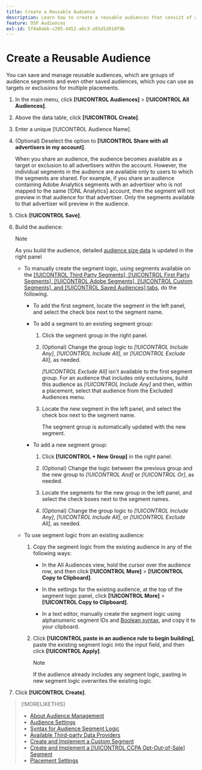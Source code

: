 ```yaml
---
title: Create a Reusable Audience
description: Learn how to create a reusable audiences that consist of audience segments and other saved audiences.
feature: DSP Audiences
exl-id: 5f4a0abb-c285-4452-a6c3-a91d5281df9b
---
```

# Create a Reusable Audience

<!-- "Saved audience" is used in UI (where?), but "saved" is a state, not a type. "Reusable audience" sounds better in a description. "Audience template" isn't right, either, since it implies you can edit it on the fly to create a new, different audience. Some other term? -->

You can save and manage reusable audiences, which are groups of audience segments and even other saved audiences, which you can use as targets or exclusions for multiple placements.

1. In the main menu, click **[!UICONTROL Audiences]** > **[!UICONTROL All Audiences]**.

1. Above the data table, click **[!UICONTROL Create]**.

1. Enter a unique [!UICONTROL Audience Name].

1. (Optional) Deselect the option to **[!UICONTROL Share with all advertisers in my account]**.

   When you share an audience, the audience becomes available as a target or exclusion to all advertisers within the account. However, the individual segments in the audience are available only to users to which the segments are shared. For example, if you share an audience containing Adobe Analytics segments with an advertiser who is not mapped to the same [!DNL Analytics] account, then the segment will not preview in that audience for that advertiser. Only the segments available to that advertiser will preview in the audience.

1. Click **[!UICONTROL Save]**.

1. Build the audience:

   >[!NOTE]
   >
   >As you build the audience, detailed [audience size data](audience-about.md) is updated in the right panel
   
   * To manually create the segment logic, using segments available on the [[!UICONTROL Third Party Segments], [!UICONTROL First Party Segments], [!UICONTROL Adobe Segments], [!UICONTROL Custom Segments], and [!UICONTROL Saved Audiences] tabs](audience-settings.md), do the following.
    
     * To add the first segment, locate the segment in the left panel, and select the check box next to the segment name.

     * To add a segment to an existing segment group:
      
        1. Click the segment group in the right panel.
        
        1. (Optional) Change the group logic to *[!UICONTROL Include Any]*, *[!UICONTROL Include All]*, or *[!UICONTROL Exclude All]*, as needed.
        
           *[!UICONTROL Exclude All]* isn't available to the first segment group. For an audience that includes only exclusions, build this audience as *[!UICONTROL Include Any]* and then, within a placement, select that audience from the Excluded Audiences menu.
               
        1. Locate the new segment in the left panel, and select the check box next to the segment name.
        
           The segment group is automatically updated with the new segment.

     * To add a new segment group:
      
       1. Click **[!UICONTROL + New Group]** in the right panel.

         1. (Optional) Change the logic between the previous group and the new group to *[!UICONTROL And]* or *[!UICONTROL Or]*, as needed.

         1. Locate the segments for the new group in the left panel, and select the check boxes next to the segment names.

         1. (Optional) Change the group logic to *[!UICONTROL Include Any]*, *[!UICONTROL Include All]*, or *[!UICONTROL Exclude All]*, as needed.

   * To use segment logic from an existing audience:
   
     1. Copy the segment logic from the existing audience in any of the following ways:
     
        * In the All Audiences view, hold the cursor over the audience row, and then click **[!UICONTROL More]** > **[!UICONTROL Copy to Clipboard]**.
        
        * In the settings for the existing audience, at the top of the segment logic panel, click **[!UICONTROL More]** > **[!UICONTROL Copy to Clipboard]**.
        
        * In a text editor, manually create the segment logic using alphanumeric segment IDs and [Boolean syntax](audience-segment-logic-syntax.md), and copy it to your clipboard.

      1. Click **[!UICONTROL paste in an audience rule to begin building]**, paste the existing segment logic into the input field, and then click **[!UICONTROL Apply]**.

         >[!NOTE]
         >
         >If the audience already includes any segment logic, pasting in new segment logic overwrites the existing logic.

1. Click **[!UICONTROL Create]**.

>[!MORELIKETHIS]
>
>* [About Audience Management](audience-about.md)
>* [Audience Settings](audience-settings.md)
>* [Syntax for Audience Segment Logic](audience-segment-logic-syntax.md)
>* [Available Third-party Data Providers](third-party-data-providers.md)
>* [Create and Implement a Custom Segment](custom-segment-create.md)
>* [Create and Implement a [!UICONTROL CCPA Opt-Out-of-Sale] Segment](ccpa-opt-out-segment-create.md)
>* [Placement Settings](/help/dsp/campaign-management/placements/placement-settings.md)
